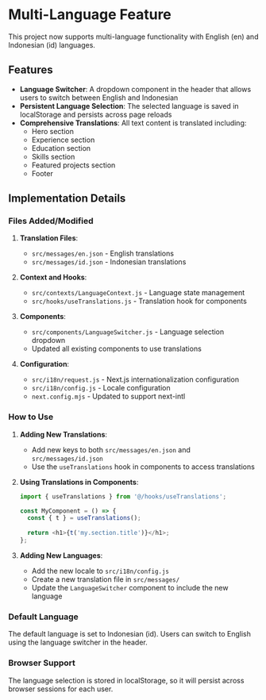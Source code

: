 # Multi-Language Feature

This project now supports multi-language functionality with English (en) and Indonesian (id) languages.

## Features

- **Language Switcher**: A dropdown component in the header that allows users to switch between English and Indonesian
- **Persistent Language Selection**: The selected language is saved in localStorage and persists across page reloads
- **Comprehensive Translations**: All text content is translated including:
  - Hero section
  - Experience section
  - Education section
  - Skills section
  - Featured projects section
  - Footer

## Implementation Details

### Files Added/Modified

1. **Translation Files**:
   - `src/messages/en.json` - English translations
   - `src/messages/id.json` - Indonesian translations

2. **Context and Hooks**:
   - `src/contexts/LanguageContext.js` - Language state management
   - `src/hooks/useTranslations.js` - Translation hook for components

3. **Components**:
   - `src/components/LanguageSwitcher.js` - Language selection dropdown
   - Updated all existing components to use translations

4. **Configuration**:
   - `src/i18n/request.js` - Next.js internationalization configuration
   - `src/i18n/config.js` - Locale configuration
   - `next.config.mjs` - Updated to support next-intl

### How to Use

1. **Adding New Translations**:
   - Add new keys to both `src/messages/en.json` and `src/messages/id.json`
   - Use the `useTranslations` hook in components to access translations

2. **Using Translations in Components**:
   ```javascript
   import { useTranslations } from '@/hooks/useTranslations';
   
   const MyComponent = () => {
     const { t } = useTranslations();
     
     return <h1>{t('my.section.title')}</h1>;
   };
   ```

3. **Adding New Languages**:
   - Add the new locale to `src/i18n/config.js`
   - Create a new translation file in `src/messages/`
   - Update the `LanguageSwitcher` component to include the new language

### Default Language

The default language is set to Indonesian (id). Users can switch to English using the language switcher in the header.

### Browser Support

The language selection is stored in localStorage, so it will persist across browser sessions for each user.